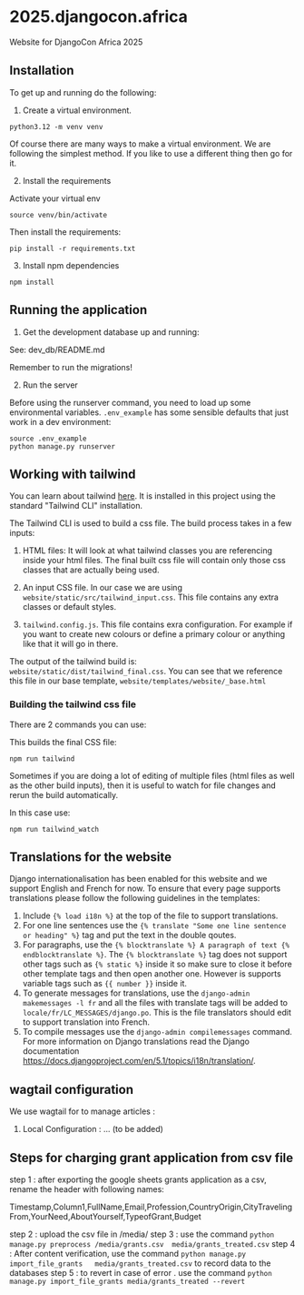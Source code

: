 # 2025.djangocon.africa
Website for DjangoCon Africa 2025

## Installation

To get up and running do the following:


1. Create a virtual environment.

```
python3.12 -m venv venv
```

Of course there are many ways to make a virtual environment. We are following the simplest method. If you like to use a different thing then go for it.

2. Install the requirements

Activate your virtual env

```
source venv/bin/activate
```

Then install the requirements:

```
pip install -r requirements.txt
```

3. Install npm dependencies

```
npm install
```

## Running the application

1. Get the development database up and running:

See: dev_db/README.md

Remember to run the migrations!

2. Run the server

Before using the runserver command, you need to load up some environmental variables. `.env_example` has some sensible defaults that just work in a dev environment:

```
source .env_example
python manage.py runserver
```


## Working with tailwind

You can learn about tailwind [here](https://tailwindcss.com/docs/installation). It is installed in this project using the standard "Tailwind CLI" installation.

The Tailwind CLI is used to build a css file. The build process takes in a few inputs:

1. HTML files: It will look at what tailwind classes you are referencing inside your html files. The final built css file will contain only those css classes that are actually being used.

2. An input CSS file. In our case we are using `website/static/src/tailwind_input.css`. This file contains any extra classes or default styles.

3. `tailwind.config.js`. This file contains exra configuration. For example if you want to create new colours or define a primary colour or anything like that it will go in there.

The output of the tailwind build is: `website/static/dist/tailwind_final.css`. You can see that we reference this file in our base template, `website/templates/website/_base.html`

### Building the tailwind css file

There are 2 commands you can use:

This builds the final CSS file:

```
npm run tailwind
```

Sometimes if you are doing a lot of editing of multiple files (html files as well as the other build inputs), then it is useful to watch for file changes and rerun the build automatically.

In this case use:

```
npm run tailwind_watch
```

## Translations for the website
Django internationalisation has been enabled for this website and we support English and French for now. To ensure that every page supports translations please follow the following guidelines in the templates:
1. Include `{% load i18n %}` at the top of the file to support translations.
2. For one line sentences use the `{% translate "Some one line sentence or heading" %}` tag and put the text in the double qoutes.
3. For paragraphs, use the `{% blocktranslate %} A paragraph of text {% endblocktranslate %}`. The `{% blocktranslate %}` tag does not support other tags such as `{% static %}` inside it so make sure to close it before other template tags and then open another one. However is supports variable tags such as `{{ number }}` inside it.
4. To generate messages for translations, use the `django-admin makemessages -l fr` and all the files with translate tags will be added to `locale/fr/LC_MESSAGES/django.po`. This is the file translators should edit to support translation into French.
5. To compile messages use the `django-admin compilemessages` command. For more information on Django translations read the Django documentation
https://docs.djangoproject.com/en/5.1/topics/i18n/translation/.

## wagtail configuration
We use wagtail for to manage articles :
1. Local Configuration : ... (to be added)

## Steps for charging grant application  from csv file
step 1 :  after exporting the google sheets grants application as a csv, rename the header with following names:

Timestamp,Column1,FullName,Email,Profession,CountryOrigin,CityTravelingFrom,YourNeed,AboutYourself,TypeofGrant,Budget

step 2 : upload the csv file in /media/
step 3 : use the command `python manage.py preprocess /media/grants.csv  media/grants_treated.csv`
step 4 : After  content verification, use the command `python manage.py  import_file_grants   media/grants_treated.csv` to record data to the databases
step 5 : to revert in case of error . use the command `python manage.py import_file_grants media/grants_treated --revert`
